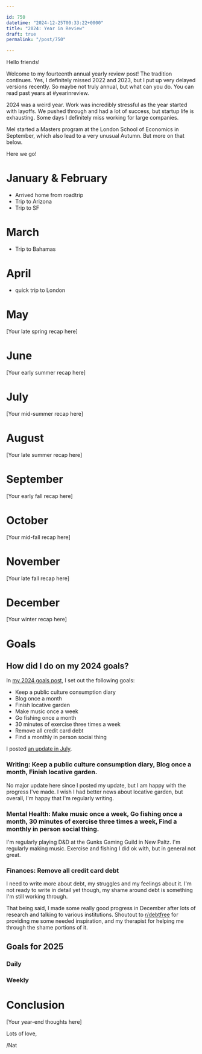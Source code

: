 ```yaml
---

id: 750
datetime: "2024-12-25T00:33:22+0000"
title: "2024: Year in Review"
draft: true
permalink: "/post/750"

---
```


Hello friends!

Welcome to my fourteenth annual yearly review post! The tradition continues. Yes, I definitely missed 2022 and 2023, but I put up very delayed versions recently. So maybe not truly annual, but what can you do. You can read past years at #yearinreview.

2024 was a weird year. Work was incredibly stressful as the year started with layoffs. We pushed through and had a lot of success, but startup life is exhausting. Some days I definitely miss working for large companies.

Mel started a Masters program at the London School of Economics in September, which also lead to a very unusual Autumn. But more on that below.

Here we go!

# January & February

- Arrived home from roadtrip
- Trip to Arizona
- Trip to SF

# March

- Trip to Bahamas

# April

- quick trip to London

# May

[Your late spring recap here]

# June

[Your early summer recap here]

# July

[Your mid-summer recap here]

# August

[Your late summer recap here]

# September

[Your early fall recap here]

# October

[Your mid-fall recap here]

# November

[Your late fall recap here]

# December

[Your winter recap here]

# Goals

## How did I do on my 2024 goals?

In [my 2024 goals post](https://writing.natwelch.com/post/731), I set out the following goals:

 - Keep a public culture consumption diary
 - Blog once a month
 - Finish locative garden
 - Make music once a week
 - Go fishing once a month
 - 30 minutes of exercise three times a week
 - Remove all credit card debt
 - Find a monthly in person social thing

I posted [an update in July](https://writing.natwelch.com/post/747).

### Writing: Keep a public culture consumption diary, Blog once a month, Finish locative garden.

No major update here since I posted my update, but I am happy with the progress I've made. I wish I had better news about locative garden, but overall, I'm happy that I'm regularly writing.

### Mental Health: Make music once a week, Go fishing once a month, 30 minutes of exercise three times a week, Find a monthly in person social thing.

I'm regularly playing D&D at the Gunks Gaming Guild in New Paltz. I'm regularly making music. Exercise and fishing I did ok with, but in general not great.

### Finances: Remove all credit card debt

I need to write more about debt, my struggles and my feelings about it. I'm not ready to write in detail yet though, my shame around debt is something I'm still working through.

That being said, I made some really good progress in December after lots of research and talking to various institutions. Shoutout to [r/debtfree](https://www.reddit.com/r/debtfree/) for providing me some needed inspiration, and my therapist for helping me through the shame portions of it.

## Goals for 2025

### Daily

### Weekly

# Conclusion

[Your year-end thoughts here]

Lots of love,

/Nat

